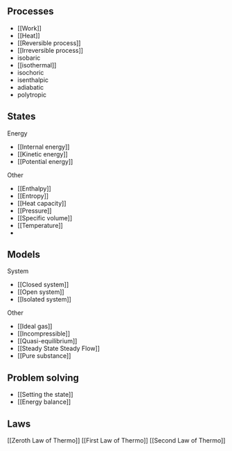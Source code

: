 ## Processes
- [[Work]]
- [[Heat]]
- [[Reversible process]]
- [[Irreversible process]]
- isobaric
- [[isothermal]]
- isochoric
- isenthalpic
- adiabatic
- polytropic

## States
Energy
- [[Internal energy]]
- [[Kinetic energy]]
- [[Potential energy]]

Other
- [[Enthalpy]]
- [[Entropy]]
- [[Heat capacity]]
- [[Pressure]]
- [[Specific volume]]
- [[Temperature]]
- 

## Models
System
- [[Closed system]]
- [[Open system]]
- [[Isolated system]]

Other
- [[Ideal gas]]
- [[Incompressible]]
- [[Quasi-equilibrium]]
- [[Steady State Steady Flow]]
- [[Pure substance]]

## Problem solving
- [[Setting the state]]
- [[Energy balance]]

## Laws
[[Zeroth Law of Thermo]]
[[First Law of Thermo]]
[[Second Law of Thermo]]